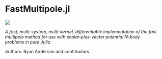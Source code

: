# FastMultipole.jl

[![](https://img.shields.io/badge/docs-dev-blue.svg)](https://flow.byu.edu/FastMultipole)

*A fast, multi-system, multi-kernel, differentiable implementation of the fast multipole method for use with scalar-plus-vector potential N-body problems in pure Julia.*

Authors: Ryan Anderson and contributors
